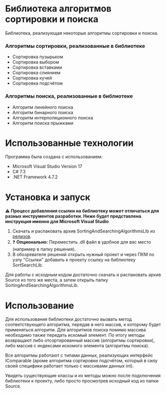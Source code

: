 # Библиотека алгоритмов сортировки и поиска
Библиотека, реализующая некоторые алгоритмы сортировки и поиска.

### Алгоритмы сортировки, реализованные в библиотеке
* Сортировка пузырьком
* Сортировка выбором
* Сортировка вставками
* Сортировка слиянием
* Сортировка кучей
* Сортировка подсчётом
### Алгоритмы поиска, реализованные в библиотеке
* Алгоритм линейного поиска
* Алгоритм бинарного поиска
* Алгоритм интерполяционного поиска
* Алгоритм поиска прыжками
# Использованные технологии
Программа была создана с использованием:
* Microsoft Visual Studio Version 17
* C# 7.3
* .NET Framework 4.7.2
# Установка и запуск
⚠️ **Процесс добавления ссылки на библиотеку может отличаться для разных инструментов разработки. Ниже будет представлена инструкция именно для Microsoft Visual Studio**

1. Скачать и распаковать архив SortingAndSearchingAlgorithmsLib из [релизов](https://github.com/qwert312/university-projcets/releases/latest).  
2. ❓ **Опционально:** Переместить .dll файл в удобное для вас место (например в папку решения). 
3. В обозревателе решений открыть нужный проект и через ПКМ по узлу "Ссылки" добавить к проекту ссылку на библиотеку SortSearchLib.

Для работы с исходным кодом достаточно скачать и распаковать архив Source из того же места, а затем открыть папку SortingAndSearchingAlgorithmsLib.
# Использование
Для использования библиотеки достаточно вызвать метод соответствующего алгоритма, передав в него массив, к которому будет применяться алгоритм. Для алгоритмов поиска помимо массива необходимо также передать искомый элемент. По итогу методы возвращают либо отсортированный массив (алгоритмы сортировки), либо массив с индексами искомого элемента (алгоритмы поиска).

Все алгоритмы работают с типами данных, реализующих интерфейс IComparable (ароме алгоритма сортировки подсчётом, который в силу своей специфики работает только с массивами данных int).

Увидеть существующие классы и их методы можно после подключения библиотеки к проекту, либо просто просмотрев исходный код из папки Source.